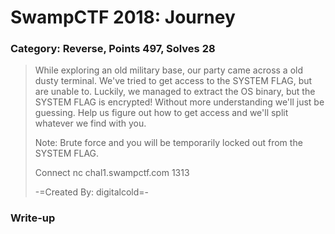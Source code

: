 # SwampCTF 2018: Journey
### Category: Reverse, Points 497, Solves 28

> While exploring an old military base, our party came across a old dusty terminal. We've tried to get access to the SYSTEM FLAG, but are unable to. Luckily, we managed to extract the OS binary, but the SYSTEM FLAG is encrypted! Without more understanding we'll just be guessing. Help us figure out how to get access and we'll split whatever we find with you.
> 
> Note: Brute force and you will be temporarily locked out from the SYSTEM FLAG.
> 
> Connect
> nc chal1.swampctf.com 1313
> 
> -=Created By: digitalcold=-



### Write-up
